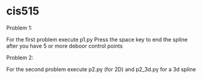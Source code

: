 # cis515
Problem 1:

For the first problem execute p1.py
Press the space key to end the spline after you have 5 or more deboor control points 

Problem 2:

For the second problem execute p2.py (for 2D) and p2_3d.py for a 3d spline 